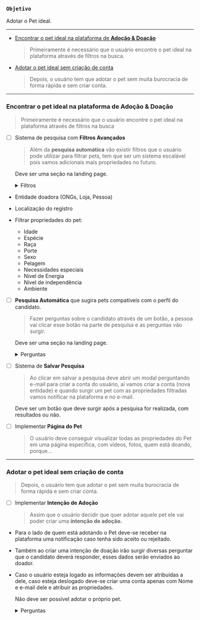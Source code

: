### **`Objetivo`**

Adotar o Pet ideal.

---

- [Encontrar o pet ideal na plataforma de **Adoção & Doação**](#encontrar-o-pet-ideal-na-plataforma-de-adoção--doação)

  > Primeiramente é necessário que o usuário encontre o pet ideal na plataforma através de filtros na busca.

- [Adotar o pet ideal sem criação de conta](#adotar-o-pet-ideal-sem-criação-de-conta)
  > Depois, o usuário tem que adotar o pet sem muita burocracia de forma rápida e sem criar conta.

---

### Encontrar o pet ideal na plataforma de **Adoção & Doação**

> Primeiramente é necessário que o usuário encontre o pet ideal na plataforma através de filtros na busca

- [ ] Sistema de pesquisa com **Filtros Avançados**

  > Além da **pesquisa automática** vão existir filtros que o usuário pode utilizar para filtrar pets, tem que ser um sistema escalável pois vamos adicionais mais propriedades no futuro.

  Deve ser uma seção na landing page.

  <details>
    <summary>Filtros</summary>

- Entidade doadora (ONGs, Loja, Pessoa)
- Localização do registro
- Filtrar propriedades do pet:

  - Idade
  - Espécie
  - Raça
  - Porte
  - Sexo
  - Pelagem
  - Necessidades especiais
  - Nível de Energia
  - Nível de independência
  - Ambiente

  </details>

- [ ] **Pesquisa Automática** que sugira pets compatíveis com o perfil do candidato.

  > Fazer perguntas sobre o candidato através de um botão, a pessoa vai clicar esse botão na parte de pesquisa e as perguntas vão surgir.

  Deve ser uma seção na landing page.

  <details>
    <summary>Perguntas</summary>
    
  - Nome, sobrenome, email, localização
  - Tipo do imóvel que mora
  - Presença de crianças/outros animais
  - Se já teve animais antes
  - Estilo de vida
  - Tempo disponível com o pet
  - Perguntar sobre presença de perigo para o animal
  - Motivação da adoção
  - Expectativas

  </details>

- [ ] Sistema de **Salvar Pesquisa**

  > Ao clicar em salvar a pesquisa deve abrir um modal perguntando e-mail para criar a conta do usuário, aí vamos criar a conta (nova entidade) e quando surgir um pet com as propriedades filtradas vamos notificar na plataforma e no e-mail.

  Deve ser um botão que deve surgir após a pesquisa for realizada, com resultados ou não.

- [ ] Implementar **Página do Pet**
  > O usuário deve conseguir visualizar todas as propriedades do Pet em uma página específica, com vídeos, fotos, quem está doando, porque…

---

### Adotar o pet ideal sem criação de conta

> Depois, o usuário tem que adotar o pet sem muita burocracia de forma rápida e sem criar conta.

- [ ] Implementar **Intenção de Adoção**

  > Assim que o usuário decidir que quer adotar aquele pet ele vai poder criar uma **intenção de adoção.**

- Para o lado de quem está adotando o Pet deve-se receber na plataforma uma notificação caso tenha sido aceito ou rejeitado.
- Também ao criar uma intenção de doação irão surgir diversas perguntar que o candidato deverá responder, esses dados serão enviados ao doador.
- Caso o usuário esteja logado as informações devem ser atribuidas a dele, caso esteja deslogado deve-se criar uma conta apenas com Nome e e-mail dele e atribuir as propriedades.

  Não deve ser possível adotar o próprio pet.

  <details>
    <summary>
      Perguntas
    </summary>

  - Tipo do imóvel que mora
  - Presença de crianças/outros animais
  - Já teve animais antes
  - Estilo de vida
  - Tempo disponível com o pet
  - Perguntar sobre presença de perigo para o animal
  - Motivação da adoção
  - Expectativas
  - Idade
  </details>
